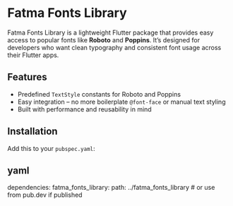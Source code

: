 # Fatma Fonts Library

Fatma Fonts Library is a lightweight Flutter package that provides easy access to popular fonts like **Roboto** and **Poppins**. It’s designed for developers who want clean typography and consistent font usage across their Flutter apps.

## Features

- Predefined `TextStyle` constants for Roboto and Poppins
- Easy integration – no more boilerplate `@font-face` or manual text styling
- Built with performance and reusability in mind

## Installation

Add this to your `pubspec.yaml`:

## yaml
dependencies:
  fatma_fonts_library:
    path: ../fatma_fonts_library  # or use from pub.dev if published

